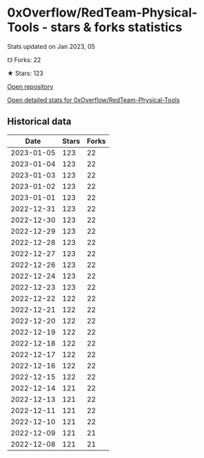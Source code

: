# 0xOverflow/RedTeam-Physical-Tools - stars & forks statistics

Stats updated on Jan 2023, 05

☋ Forks: 22

★ Stars: 123

[Open repository](https://github.com/0xOverflow/RedTeam-Physical-Tools)

[Open detailed stats for 0xOverflow/RedTeam-Physical-Tools](https://reviewgithub.com/rep/0xOverflow/RedTeam-Physical-Tools)

## Historical data
| Date | Stars | Forks |
|------|-------|-------|
| 2023-01-05 | 123 | 22 | 
| 2023-01-04 | 123 | 22 | 
| 2023-01-03 | 123 | 22 | 
| 2023-01-02 | 123 | 22 | 
| 2023-01-01 | 123 | 22 | 
| 2022-12-31 | 123 | 22 | 
| 2022-12-30 | 123 | 22 | 
| 2022-12-29 | 123 | 22 | 
| 2022-12-28 | 123 | 22 | 
| 2022-12-27 | 123 | 22 | 
| 2022-12-26 | 123 | 22 | 
| 2022-12-24 | 123 | 22 | 
| 2022-12-23 | 123 | 22 | 
| 2022-12-22 | 122 | 22 | 
| 2022-12-21 | 122 | 22 | 
| 2022-12-20 | 122 | 22 | 
| 2022-12-19 | 122 | 22 | 
| 2022-12-18 | 122 | 22 | 
| 2022-12-17 | 122 | 22 | 
| 2022-12-16 | 122 | 22 | 
| 2022-12-15 | 122 | 22 | 
| 2022-12-14 | 121 | 22 | 
| 2022-12-13 | 121 | 22 | 
| 2022-12-11 | 121 | 22 | 
| 2022-12-10 | 121 | 22 | 
| 2022-12-09 | 121 | 21 | 
| 2022-12-08 | 121 | 21 | 


